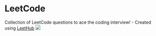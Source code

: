 # LeetCode
Collection of LeetCode questions to ace the coding interview! - Created using [LeetHub](https://github.com/QasimWani/LeetHub)
![](https://theabbie.github.io/blog/assets/leetcode-grinding-guide.jpg)
